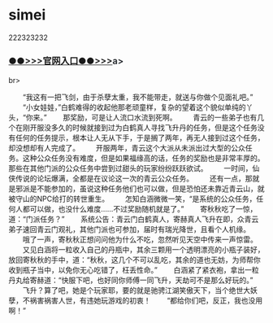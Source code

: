 # simei
222323232
</br>

<h3 class="heading-element" style="font-size:1.25em;font-weight:var(--base-text-weight-semibold, 600);color:#1F2328;font-family:-apple-system, BlinkMacSystemFont, &quot;background-color:#FFFFFF;">
	<a href="https://baidu.com/jiangmei.html">●●&gt;&gt;&gt;官网入口●●&gt;&gt;&gt;</a>a>
</h3>br>

</br>



　　“我这有一把飞剑，由于杀孽太重，我不能带走，就送与你做个见面礼吧。”
　　“小女娃娃，”白鹤难得的收起他那老顽童样，复杂的望着这个貌似单纯的丫头，“你来。”
　　那奖励，可是让人流口水流到死啊。
　　青云的一些弟子也有几个在刚开服没多久的时候就接到过为白鹤真人寻找飞升丹的任务，但是这个任务没有任何的任务提示，根本让人无从下手，于是搁了两年，再无人接到过这个任务，却没想却有人完成了。
　　开服两年，青云这个大派从未派出过大型的公众任务。这种公众任务没有难度，但是如果福缘高的话，任务的奖励也是非常丰厚的。那些在其他门派的公众任务中尝到过甜头的玩家纷纷跃跃欲试。
　　一时间，仙侠传说的论坛爆满，全都是在议论这一次的青云公众任务。
　　还有一点，那就是邪派是不能参加的，虽说这种任务他们也可以做，但是恐怕还未靠近青云山，就被守山的NPC给打的转世重生。
　　怎知白涵微微一笑，“是系统的公众任务，任何人都可以做，也没什么难度……不过奖励随机就是了。”
　　寄秋秋吃了一惊，道：“门派任务？”
　　系统公告：青云门白鹤真人，寄赫真人飞升在即，众青云弟子速回青云门观礼，其他门派也可参加，届时有瑞光降世，且看个人机缘。
　　哦了一声，寄秋秋正想问问他为什么不吃，忽然听见天空中传来一声惊雷。
　　又见白涵将一粒收入自己的丹瓶中，其余三颗用一个透明漂亮的小瓶子装好，放回寄秋秋的手中，道：“秋秋，这几个不可以乱吃，其余的道也无妨，为师帮你收到瓶子当中，以免你无心吃错了，枉丢性命。”
　　白涵紧了紧衣袍，拿出一粒丹丸给寄赫道：“快服下吧，也好同你师傅一同飞升，天劫可不是那么好玩的。”
　　飞升？算了吧，她是个玩家耶，要的就是驰骋江湖笑傲天下，当个绝世大妖孽，不祸害祸害人世，有违她玩游戏的初衷！
　　“都给你们吧，反正，我也没用啊！”

























